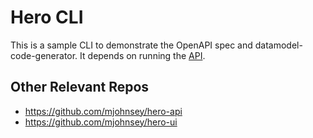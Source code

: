 # Hero CLI

This is a sample CLI to demonstrate the OpenAPI spec and datamodel-code-generator. It depends on running the [API](https://github.com/mjohnsey/hero-api).

## Other Relevant Repos

- https://github.com/mjohnsey/hero-api
- https://github.com/mjohnsey/hero-ui
